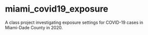 # miami_covid19_exposure
A class project investigating exposure settings for COVID-19 cases in Miami-Dade County in 2020.
